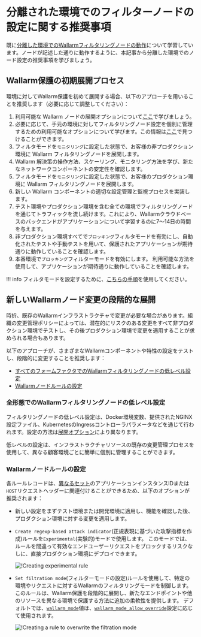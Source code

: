 # 分離された環境でのフィルターノードの設定に関する推奨事項

既に[分離した環境でのWallarmフィルタリングノードの動作](how-wallarm-in-separated-environments-works.md)について学習しています。ノードが記述した通りに動作するように、本記事から分離した環境でのノード設定の推奨事項を学びましょう。

## Wallarm保護の初期展開プロセス

環境に対してWallarm保護を初めて展開する場合、以下のアプローチを用いることを推奨します（必要に応じて調整してください）：

1. 利用可能な Wallarm ノードの展開オプションについて[ここ](../../../installation/supported-deployment-options.md)で学びましょう。
2. 必要に応じて、手元の環境に対してフィルタリングノード設定を個別に管理するための利用可能なオプションについて学びます。この情報は[ここ](how-wallarm-in-separated-environments-works.md#relevant-wallarm-features)で見つけることができます。
3. フィルタモードを`モニタリング`に設定した状態で、お客様の非プロダクション環境に Wallarm フィルタリングノードを展開します。
4.  Wallarm 解決策の操作方法、スケーリング、モニタリング方法を学び、新たなネットワークコンポーネントの安定性を確認します。
5. フィルタモードを`モニタリング`に設定した状態で、お客様のプロダクション環境に Wallarm フィルタリングノードを展開します。
6. 新しい Wallarm コンポーネントの適切な設定管理と監視プロセスを実装します。
7. テスト環境やプロダクション環境を含む全ての環境でフィルタリングノードを通じてトラフィックを流し続けます。これにより、Wallarmクラウドベースのバックエンドがアプリケーションについて学習するのに7〜14日の時間を与えます。
8. 非プロダクション環境すべてで`ブロッキング`フィルタモードを有効にし、自動化されたテストや手動テストを用いて、保護されたアプリケーションが期待通りに動作していることを確認します。
9. 本番環境で`ブロッキング`フィルターモードを有効にします。 利用可能な方法を使用して、アプリケーションが期待通りに動作していることを確認します。

!!! info
    フィルタモードを設定するために、[こちらの手順](../../configure-wallarm-mode.md)を使用してください。

## 新しいWallarmノード変更の段階的な展開

時折、既存のWallarmインフラストラクチャで変更が必要な場合があります。組織の変更管理ポリシーによっては、潜在的にリスクのある変更をすべて非プロダクション環境でテストし、その後プロダクション環境で変更を適用することが求められる場合もあります。

以下のアプローチが、さまざまなWallarmコンポーネントや特性の設定をテストし、段階的に変更することを推奨します：
* [すべてのフォームファクタでのWallarmフィルタリングノードの低レベル設定](#low-level-configuration-of-wallarm-filtering-nodes-in-all-form-factors)
* [Wallarmノードルールの設定](#configuration-of-wallarm-node-rules)

### 全形態でのWallarmフィルタリングノードの低レベル設定

フィルタリングノードの低レベル設定は、Docker環境変数、提供されたNGINX設定ファイル、KubernetesのIngressコントローラパラメータなどを通じて行われます。設定の方法は[展開オプション](../../../installation/supported-deployment-options.md)により異なります。

低レベルの設定は、インフラストラクチャリソースの既存の変更管理プロセスを使用して、異なる顧客環境ごとに簡単に個別に管理することができます。

### Wallarmノードルールの設定

各ルールレコードは、[異なるセット](how-wallarm-in-separated-environments-works.md#resource-identification)のアプリケーションインスタンスIDまたは`HOST`リクエストヘッダーに関連付けることができるため、以下のオプションが推奨されます：

* 新しい設定をまずテスト環境または開発環境に適用し、機能を確認した後、プロダクション環境に対する変更を適用します。
* `Create regexp-based attack indicator`(正規表現に基づいた攻撃指標を作成)ルールを`Experimental`(実験的)モードで使用します。 このモードでは、ルールを間違って有効なエンドユーザーリクエストをブロックするリスクなしに、直接プロダクション環境にデプロイできます。

    ![!Creating experimental rule](../../../images/admin-guides/configuration-guides/waf-in-separate-environments/define-attack-experimental.png)

* `Set filtration mode`(フィルターモードの設定)ルールを使用して、特定の環境やリクエストに対するWallarmのフィルタリングモードを制御します。 このルールは、Wallarm保護を段階的に展開し、新たなエンドポイントや他のリソースを異なる環境で保護する方法に追加の柔軟性を提供します。 デフォルトでは、[`wallarm_mode`](../../configure-parameters-en.md#wallarm_mode)値は、[`wallarm_mode_allow_override`](../../configure-parameters-en.md#wallarm_mode_allow_override)設定に応じて使用されます。

    ![!Creating a rule to overwrite the filtration mode](../../../images/admin-guides/configuration-guides/waf-in-separate-environments/rule-overwrite-filtering-mode.png)